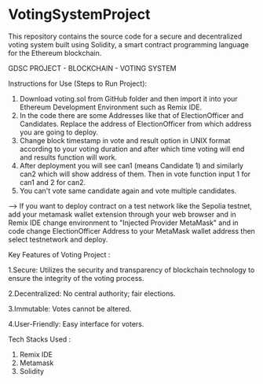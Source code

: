 # VotingSystemProject
This repository contains the source code for a secure and decentralized voting system built using Solidity, a smart contract programming language for the Ethereum blockchain.

GDSC PROJECT - BLOCKCHAIN - VOTING SYSTEM

Instructions for Use (Steps to Run Project):
1. Download voting.sol from GitHub folder and then import it into your Ethereum Development Environment such as Remix IDE.
2. In the code there are some Addresses like that of ElectionOfficer and Candidates. Replace the address of ElectionOfficer from which address you are going to deploy.
3. Change block timestamp in vote and result option in UNIX format according to your voting duration and after which time voting will end and results function will work.
3. After deployment you will see can1 (means Candidate 1) and similarly can2 which will show address of them. Then in vote function input 1 for can1 and 2 for can2.
4. You can't vote same candidate again and vote multiple candidates.

--> If you want to deploy contract on a test network like the Sepolia testnet, add your metamask wallet extension through your web browser and in Remix IDE change environment to "Injected Provider MetaMask" and in code change ElectionOfficer Address to your MetaMask wallet address then select testnetwork and deploy.

Key Features of Voting Project :

1.Secure:  Utilizes the security and transparency of blockchain technology to ensure the integrity of the voting process.

2.Decentralized: No central authority; fair elections.

3.Immutable: Votes cannot be altered.

4.User-Friendly: Easy interface for voters.

Tech Stacks Used :
1. Remix IDE
2. Metamask
3. Solidity

